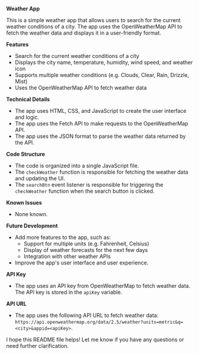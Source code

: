 

**Weather App**

This is a simple weather app that allows users to search for the current weather conditions of a city. The app uses the OpenWeatherMap API to fetch the weather data and displays it in a user-friendly format.

**Features**

* Search for the current weather conditions of a city
* Displays the city name, temperature, humidity, wind speed, and weather icon
* Supports multiple weather conditions (e.g. Clouds, Clear, Rain, Drizzle, Mist)
* Uses the OpenWeatherMap API to fetch weather data

**Technical Details**

* The app uses HTML, CSS, and JavaScript to create the user interface and logic.
* The app uses the Fetch API to make requests to the OpenWeatherMap API.
* The app uses the JSON format to parse the weather data returned by the API.

**Code Structure**

* The code is organized into a single JavaScript file.
* The `checkWeather` function is responsible for fetching the weather data and updating the UI.
* The `searchBtn` event listener is responsible for triggering the `checkWeather` function when the search button is clicked.

**Known Issues**

* None known.

**Future Development**

* Add more features to the app, such as:
	+ Support for multiple units (e.g. Fahrenheit, Celsius)
	+ Display of weather forecasts for the next few days
	+ Integration with other weather APIs
* Improve the app's user interface and user experience.

**API Key**

* The app uses an API key from OpenWeatherMap to fetch weather data. The API key is stored in the `apiKey` variable.

**API URL**

* The app uses the following API URL to fetch weather data: `https://api.openweathermap.org/data/2.5/weather?units=metric&q=<city>&appid=<apiKey>`.

I hope this README file helps! Let me know if you have any questions or need further clarification.
